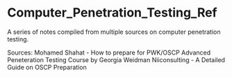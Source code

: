 # Computer_Penetration_Testing_Ref

A series of notes compiled from multiple sources on computer penetration testing.

Sources:
Mohamed Shahat - How to prepare for PWK/OSCP
Advanced Peneteration Testing Course by Georgia Weidman
Niiconsulting - A Detailed Guide on OSCP Preparation 
